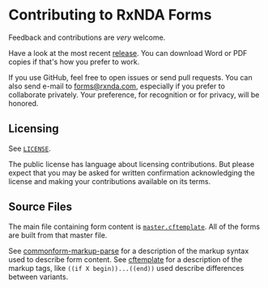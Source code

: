 # Contributing to RxNDA Forms

Feedback and contributions are _very_ welcome.

Have a look at the most recent [release](https://github.com/kemitchell/rxnda-forms/releases).  You can download Word or PDF copies if that's how you prefer to work.

If you use GitHub, feel free to open issues or send pull requests.  You can also send e-mail to <forms@rxnda.com>, especially if you prefer to collaborate privately.  Your preference, for recognition or for privacy, will be honored.

## Licensing

See [`LICENSE`](./LICENSE).

The public license has language about licensing contributions.  But please expect that you may be asked for written confirmation acknowledging the license and making your contributions available on its terms.

## Source Files

The main file containing form content is [`master.cftemplate`](./master.cftemplate).  All of the forms are built from that master file.

See [commonform-markup-parse](https://www.npmjs.com/package/commonform-markup-parse) for a description of the markup syntax used to describe form content.  See [cftemplate](https://www.npmjs.com/package/cftemplate) for a description of the markup tags, like `((if X begin))...((end))` used describe differences between variants.
